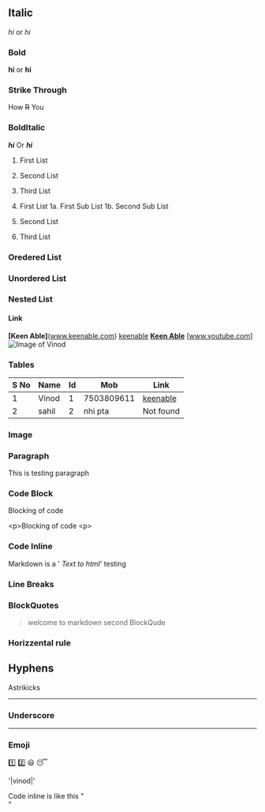 ## Italic     	
*hi* or _hi_
### Bold
**hi** or __hi__
### Strike Through
How ~~R~~ You 	
### BoldItalic	 
**_hi_** Or __*hi*__

1. First List
2. Second List
3. Third List 

1. First List
    1a. First Sub List
    1b. Second Sub List
2. Second List
3. Third List
### Oredered List
### Unordered List
### Nested List

#### Link
**[Keen Able]**(www.keenable.com) 
[keenable](www.keenable.com)
[**Keen Able**](www.keenable.com/ "Keenable's Home Page")
[www.youtube.com]
![Image of Vinod](/home/vind/Downloads/vind.JPEG)

### Tables
S No | Name | Id | Mob | Link
-----|------|----|-----|-----------------------------------------
1|Vinod | 1 | 7503809611|[keenable](www.keenable.com)
2 | sahil |2 | nhi pta| Not found
### Image
### Paragraph
This is testing paragraph 

### Code Block 
<p>  Blocking of code</p>   
&lt;p&gt;Blocking of code &lt;p&gt;

### Code Inline 
<p> Markdown is a '<em> Text to html</em>' testing </p>

 ### Line Breaks
 ### BlockQuotes
 > welcome to markdown
 >second BlockQude
 
 ### Horizzental rule 
 Hyphens
 ---
Astrikicks
***
### Underscore
___

### Emoji
:one:
:two:
:smiley:
:sleeping:

'|vinod|'



<p> Code inline is like this "<br>" </p>
